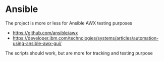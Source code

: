 # Ansible

The project is more or less for Ansible AWX testing purposes
- https://github.com/ansible/awx
- https://developer.ibm.com/technologies/systems/articles/automation-using-ansible-awx-gui/

The scripts should work, but are more for tracking and testing purpose
